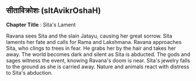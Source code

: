## सीताविक्रोशः (sItAvikrOshaH)
**Chapter Title** : Sita's Lament

Ravana sees Sita and the slain Jatayu, causing her great sorrow. Sita laments her fate and calls for Rama and Lakshmana. Ravana approaches Sita, who clings to trees in fear. He grabs her by the hair and takes her away. The world becomes dark and silent as Sita is abducted. The gods and sages witness the event, knowing Ravana's doom is near. Sita's jewelry falls to the ground as she is carried away. Nature and animals react with distress to Sita's abduction.